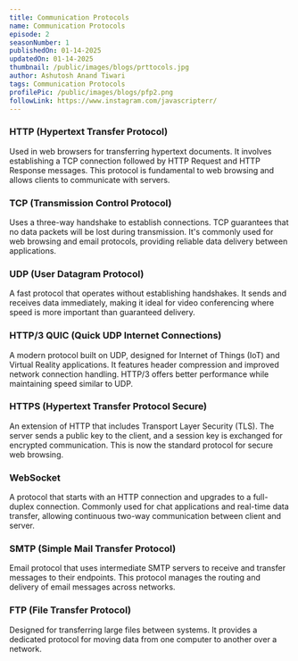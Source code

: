 ```yaml
---
title: Communication Protocols
name: Communication Protocols
episode: 2
seasonNumber: 1
publishedOn: 01-14-2025
updatedOn: 01-14-2025
thumbnail: /public/images/blogs/prttocols.jpg
author: Ashutosh Anand Tiwari
tags: Communication Protocols
profilePic: /public/images/blogs/pfp2.png
followLink: https://www.instagram.com/javascripterr/
---
```

### HTTP (Hypertext Transfer Protocol)

Used in web browsers for transferring hypertext documents. It involves establishing a TCP connection followed by HTTP Request and HTTP Response messages. This protocol is fundamental to web browsing and allows clients to communicate with servers.

### TCP (Transmission Control Protocol)

Uses a three-way handshake to establish connections. TCP guarantees that no data packets will be lost during transmission. It's commonly used for web browsing and email protocols, providing reliable data delivery between applications.

### UDP (User Datagram Protocol)

A fast protocol that operates without establishing handshakes. It sends and receives data immediately, making it ideal for video conferencing where speed is more important than guaranteed delivery.

### HTTP/3 QUIC (Quick UDP Internet Connections)

A modern protocol built on UDP, designed for Internet of Things (IoT) and Virtual Reality applications. It features header compression and improved network connection handling. HTTP/3 offers better performance while maintaining speed similar to UDP.

### HTTPS (Hypertext Transfer Protocol Secure)

An extension of HTTP that includes Transport Layer Security (TLS). The server sends a public key to the client, and a session key is exchanged for encrypted communication. This is now the standard protocol for secure web browsing.

### WebSocket

A protocol that starts with an HTTP connection and upgrades to a full-duplex connection. Commonly used for chat applications and real-time data transfer, allowing continuous two-way communication between client and server.

### SMTP (Simple Mail Transfer Protocol)

Email protocol that uses intermediate SMTP servers to receive and transfer messages to their endpoints. This protocol manages the routing and delivery of email messages across networks.

### FTP (File Transfer Protocol)

Designed for transferring large files between systems. It provides a dedicated protocol for moving data from one computer to another over a network.
